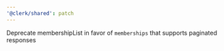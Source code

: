 ```yaml
---
'@clerk/shared': patch
---
```


Deprecate membershipList in favor of `memberships` that supports paginated responses
